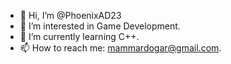 - 👋 Hi, I’m @PhoenixAD23
- 👀 I’m interested in Game Development.
- 🌱 I’m currently learning C++.
- 📫 How to reach me: mammardogar@gmail.com.

<!---
PhoenixAD23/PhoenixAD23 is a ✨ special ✨ repository because its `README.md` (this file) appears on your GitHub profile.
You can click the Preview link to take a look at your changes.
--->
